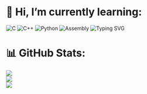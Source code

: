 # 💫 Hi, I’m currently learning:		

![C](https://img.shields.io/badge/C-A8B400?style=flat&logo=c&logoColor=ffffff)
![C++](https://img.shields.io/badge/C%2B%2B-00599C?style=flat&logo=c%2B%2B&logoColor=ffffff)
![Python](https://img.shields.io/badge/Python-3776AB?style=flat&logo=python&logoColor=ffffff)
![Assembly](https://img.shields.io/badge/Assembly-6E4C3A?style=flat&logo=assembly&logoColor=ffffff)
![Typing SVG](https://readme-typing-svg.demolab.com?font=Fira+Code&pause=1000&center=true&vCenter=true&random=false&width=435&lines=Hi+there+%F0%9F%91%8B;I+am+Javi.)


# 📊 GitHub Stats:
![](https://github-readme-stats.vercel.app/api?username=javiernglz&theme=dark&hide_border=false&include_all_commits=true&count_private=true)<br/>
![](https://github-readme-streak-stats.herokuapp.com/?user=javiernglz&theme=dark&hide_border=false)<br/>
![](https://github-readme-stats.vercel.app/api/top-langs/?username=javiernglz&theme=dark&hide_border=false&include_all_commits=true&count_private=true&layout=compact)

